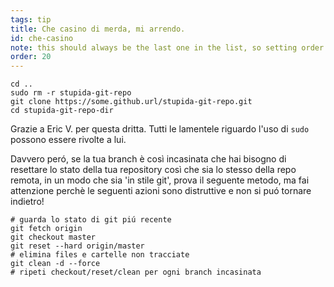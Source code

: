 ```yaml
---
tags: tip
title: Che casino di merda, mi arrendo.
id: che-casino
note: this should always be the last one in the list, so setting order to 20 so I don't have to re-name/re-order it
order: 20
---
```


```git
cd ..
sudo rm -r stupida-git-repo
git clone https://some.github.url/stupida-git-repo.git
cd stupida-git-repo-dir
```

Grazie a Eric V. per questa dritta. Tutti le lamentele riguardo l'uso di `sudo` possono essere rivolte a lui.

Davvero peró, se la tua branch è così incasinata che hai bisogno di resettare lo stato della tua repository così che sia lo stesso della repo remota, in un modo che sia 'in stile git', prova il seguente metodo, ma fai attenzione perchè le seguenti azioni sono distruttive e non si puó tornare indietro!

```git
# guarda lo stato di git piú recente
git fetch origin
git checkout master
git reset --hard origin/master
# elimina files e cartelle non tracciate
git clean -d --force
# ripeti checkout/reset/clean per ogni branch incasinata
```
